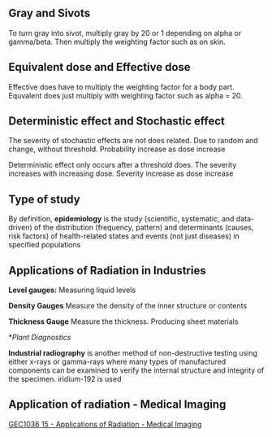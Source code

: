 ## Gray and Sivots

To turn gray into sivot, multiply gray by 20 or 1 depending on alpha or gamma/beta. Then multiply the weighting factor such as on skin.

## Equivalent dose and Effective dose

Effective does have to multiply the weighting factor for a body part. Equvalent does just multiply with weighting factor such as alpha = 20.
## Deterministic effect and Stochastic effect

The severity of stochastic effects are not does related. Due to random and change, without threshold. Probability increase as dose increase

Deterministic effect only occurs after a threshold does. The severity increases with increasing dose. Severity increase as dose increase

## Type of study 

By definition, **epidemiology** is the study (scientific, systematic, and data-driven) of the distribution (frequency, pattern) and determinants (causes, risk factors) of health-related states and events (not just diseases) in specified populations

## Applications of Radiation in Industries

**Level gauges:** Measuring liquid levels

**Density Gauges** Measure the density of the inner structure or contents

**Thickness Gauge** Measure the thickness. Producing sheet materials

**Plant Diagnostics* 

**Industrial radiography** is another method of non-destructive testing using either $\mathrm{x}$-rays or gamma-rays where many types of manufactured components can be examined to verify the internal structure and integrity of the specimen. iridium-192 is used


## Application of radiation - Medical Imaging

[GEC1036 15 - Applications of Radiation - Medical Imaging](GEC1036%2015%20-%20Applications%20of%20Radiation%20-%20Medical%20Imaging.pdf)

